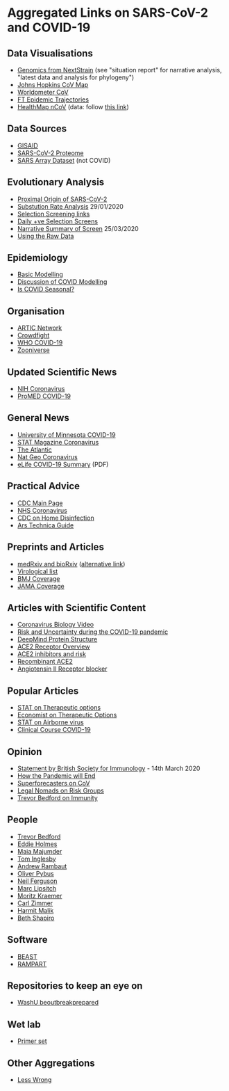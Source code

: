 # Aggregated Links on SARS-CoV-2 and COVID-19

## Data Visualisations
* [Genomics from NextStrain](https://nextstrain.org) (see "situation report" for narrative analysis, "latest data and analysis for phylogeny")
* [Johns Hopkins CoV Map](https://coronavirus.jhu.edu/map.html)
* [Worldometer CoV](https://www.worldometers.info/coronavirus/)
* [FT Epidemic Trajectories](https://www.ft.com/coronavirus-latest)
* [HealthMap nCoV](https://www.healthmap.org/covid-19/) (data: follow [this link](https://twitter.com/MOUGK/status/1221946663780208640))

## Data Sources
* [GISAID](https://www.gisaid.org)
* [SARS-CoV-2 Proteome](https://viralzone.expasy.org/8996)
* [SARS Array Dataset](https://www.omicsdi.org/dataset/arrayexpress-repository/E-GEOD-17400) (not COVID)

## Evolutionary Analysis
* [Proximal Origin of SARS-CoV-2](https://www.nature.com/articles/s41591-020-0820-9)
* [Substution Rate Analysis](http://virological.org/t/phylodynamic-analysis-176-genomes-6-mar-2020/356) 29/01/2020
* [Selection Screening links](http://virological.org/t/selection-analysis-of-gisaid-sars-cov-2-data/448)
* [Daily +ve Selection Screens](https://observablehq.com/@spond/natural-selection-analysis-of-sars-cov-2-covid-19)
* [Narrative Summary of Screen](http://covid19.datamonkey.org/2020/03/25/covid19-analysis/) 25/03/2020
* [Using the Raw Data](http://virological.org/t/transparent-analysis-of-raw-covid-19-data-lack-and-low-quality-of-raw-data/404)

## Epidemiology
* [Basic Modelling](https://medium.com/data-for-science/epidemic-modeling-101-or-why-your-covid19-exponential-fits-are-wrong-97aa50c55f8)
* [Discussion of COVID Modelling](https://necpluribusimpar.net/are-we-headed-toward-an-unprecedented-public-health-disaster/)
* [Is COVID Seasonal?](https://www.gnxp.com/WordPress/2020/03/28/covid-19-and-its-environmental-conditions/)

## Organisation
* [ARTIC Network](https://artic.network/ncov-2019)
* [Crowdfight](https://crowdfightcovid19.org)
* [WHO COVID-19](https://www.who.int/emergencies/diseases/novel-coronavirus-2019)
* [Zooniverse](https://www.zooniverse.org)

## Updated Scientific News
* [NIH Coronavirus](https://www.nih.gov/health-information/coronavirus)
* [ProMED COVID-19](https://promedmail.org/coronavirus/)

## General News
* [University of Minnesota COVID-19](http://www.cidrap.umn.edu/infectious-disease-topics/covid-19)
* [STAT Magazine Coronavirus](https://www.statnews.com/tag/coronavirus/)
* [The Atlantic](https://www.theatlantic.com/category/what-you-need-know-coronavirus/)
* [Nat Geo Coronavirus](https://www.nationalgeographic.com/science/coronavirus-coverage/)
* [eLife COVID-19 Summary](https://bit.ly/2WOeN64) (PDF)

## Practical Advice
* [CDC Main Page](https://www.coronavirus.gov)
* [NHS Coronavirus](https://www.nhs.uk/conditions/coronavirus-covid-19/)
* [CDC on Home Disinfection](https://www.cdc.gov/coronavirus/2019-ncov/prepare/cleaning-disinfection.html)
* [Ars Technica Guide](https://arstechnica.com/science/2020/03/dont-panic-the-comprehensive-ars-technica-guide-to-the-coronavirus/)

## Preprints and Articles
* [medRxiv and bioRxiv](https://connect.medrxiv.org/relate/content/181) ([alternative link](https://connect.biorxiv.org/relate/content/181))
* [Virological list](http://virological.org/c/novel-2019-coronavirus)
* [BMJ Coverage](https://www.bmj.com/coronavirus)
* [JAMA Coverage](https://jamanetwork.com/journals/jama/pages/coronavirus-alert)

## Articles with Scientific Content
* [Coronavirus Biology Video](https://youtu.be/8_bOhZd6ieM)
* [Risk and Uncertainty during the COVID-19 pandemic](https://mdxminds.com/2020/03/26/risk-and-uncertainty-during-the-covid-19-pandemic/)
* [DeepMind Protein Structure](https://deepmind.com/research/open-source/computational-predictions-of-protein-structures-associated-with-COVID-19)
* [ACE2 Receptor Overview](https://www.rndsystems.com/resources/articles/ace-2-sars-receptor-identified)
* [ACE2 inhibitors and risk](https://www.bmj.com/content/368/bmj.m810/rr-2)
* [Recombinant ACE2](https://www.bioworld.com/articles/433328-could-gsk-reject-benefit-covid-19-patients)
* [Angiotensin II Receptor blocker](https://www.bmj.com/content/368/bmj.m406/rr-2)

## Popular Articles
* [STAT on Therapeutic options](https://www.statnews.com/2020/03/24/when-might-experimental-drugs-to-treat-covid-19-be-ready-a-forecast/)
* [Economist on Therapeutic Options](https://www.economist.com/briefing/2020/03/12/understanding-sars-cov-2-and-the-drugs-that-might-lessen-its-power)
* [STAT on Airborne virus](https://www.statnews.com/2020/03/16/coronavirus-can-become-aerosol-doesnt-mean-doomed/)
* [Clinical Course COVID-19](https://www.nationalgeographic.com/science/2020/02/here-is-what-coronavirus-does-to-the-body/)

## Opinion
* [Statement by British Society for Immunology](https://www.immunology.org/news/bsi-open-letter-government-sars-cov-2-outbreak-response) - 14th March 2020
* [How the Pandemic will End](https://www.theatlantic.com/health/archive/2020/03/how-will-coronavirus-end/608719/)
* [Superforecasters on CoV](https://goodjudgment.io/covid/dashboard/)
* [Legal Nomads on Risk Groups](https://www.legalnomads.com/coronavirus/)
* [Trevor Bedford on Immunity](https://mobile.twitter.com/trvrb/status/1242628550563250176)

## People
* [Trevor Bedford](https://mobile.twitter.com/trvrb)
* [Eddie Holmes](https://twitter.com/edwardcholmes)
* [Maia Majumder](https://twitter.com/maiamajumder)
* [Tom Inglesby](https://twitter.com/T_Inglesby)
* [Andrew Rambaut](https://twitter.com/arambaut)
* [Oliver Pybus](https://twitter.com/EvolveDotZoo)
* [Neil Ferguson](https://twitter.com/neil_ferguson)
* [Marc Lipsitch](https://twitter.com/mlipsitch)
* [Moritz Kraemer](https://twitter.com/MOUGK)
* [Carl Zimmer](https://twitter.com/carlzimmer)
* [Harmit Malik](https://twitter.com/HarmitMalik)
* [Beth Shapiro](https://twitter.com/bonesandbugs)

## Software
* [BEAST](http://beast.community)
* [RAMPART](https://artic.network/rampart)

## Repositories to keep an eye on
* [WashU beoutbreakprepared](https://github.com/beoutbreakprepared)

## Wet lab
* [Primer set](https://twitter.com/hsalis/status/1241121806473461760?s=12)

## Other Aggregations
* [Less Wrong](https://www.lesswrong.com/coronavirus-link-database)
